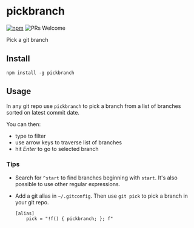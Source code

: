 # pickbranch 

[![npm](https://img.shields.io/npm/v/pickbranch)](https://www.npmjs.com/package/pickbranch) ![PRs Welcome](https://img.shields.io/badge/PRs-welcome-brightgreen.svg)

Pick a git branch


## Install

`npm install -g pickbranch`

## Usage

In any git repo use `pickbranch` to pick a branch from a list of branches sorted on latest commit date.

You can then:

- type to filter
- use arrow keys to traverse list of branches
- hit _Enter_ to go to selected branch

### Tips

- Search for `^start` to find branches beginning with `start`. It's also possible to use other regular expressions.

- Add a git alias in `~/.gitconfig`. Then use `git pick` to pick a branch in your git repo.
  ```
  [alias]
      pick = "!f() { pickbranch; }; f"
  ```
